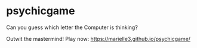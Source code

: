 # psychicgame

Can you guess which letter the Computer is thinking? 

Outwit the mastermind! 
Play now: https://marielle3.github.io/psychicgame/
